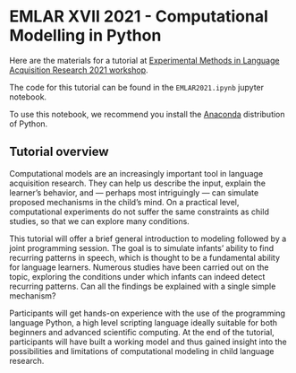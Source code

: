 # EMLAR XVII 2021 - Computational Modelling in Python

Here are the materials for a tutorial at [Experimental Methods in Language Acquisition Research 2021 workshop](https://emlar.wp.hum.uu.nl/). 

The code for this tutorial can be found in the `EMLAR2021.ipynb` jupyter notebook. 

To use this notebook, we recommend you install the [Anaconda](https://www.anaconda.com/) distribution of Python. 

## Tutorial overview

Computational models are an increasingly important tool in language acquisition research. They can help us describe the input, explain the learner’s behavior, and — perhaps most intriguingly — can simulate proposed mechanisms in the child’s mind. On a practical level, computational experiments do not suffer the same constraints as child studies, so that we can explore many conditions.

This tutorial will offer a brief general introduction to modeling followed by a joint programming session. The goal is to simulate infants’ ability to find recurring patterns in speech, which is thought to be a fundamental ability for language learners. Numerous studies have been carried out on the topic, exploring the conditions under which infants can indeed detect recurring patterns. Can all the findings be explained with a single simple mechanism?

Participants will get hands-on experience with the use of the programming language Python, a high level scripting language ideally suitable for both beginners and advanced scientific computing. At the end of the tutorial, participants will have built a working model and thus gained insight into the possibilities and limitations of computational modeling in child language research.

